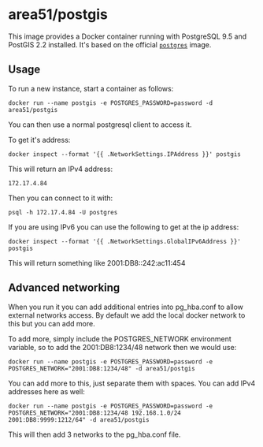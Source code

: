 # area51/postgis

This image provides a Docker container running with PostgreSQL 9.5 and PostGIS 2.2 installed. It's based on the official [`postgres`](https://registry.hub.docker.com/_/postgres/) image.

## Usage

To run a new instance, start a container as follows:

    docker run --name postgis -e POSTGRES_PASSWORD=password -d area51/postgis

You can then use a normal postgresql client to access it.

To get it's address:

    docker inspect --format '{{ .NetworkSettings.IPAddress }}' postgis

This will return an IPv4 address:

    172.17.4.84

Then you can connect to it with:

    psql -h 172.17.4.84 -U postgres

If you are using IPv6 you can use the following to get at the ip address:

    docker inspect --format '{{ .NetworkSettings.GlobalIPv6Address }}' postgis

This will return something like 2001:DB8::242:ac11:454

## Advanced networking

When you run it you can add additional entries into pg_hba.conf to allow external networks access. By default we add the local docker network to this but you can add more.

To add more, simply include the POSTGRES_NETWORK environment variable, so to add the 2001:DB8:1234/48 network then we would use:

    docker run --name postgis -e POSTGRES_PASSWORD=password -e POSTGRES_NETWORK="2001:DB8:1234/48" -d area51/postgis

You can add more to this, just separate them with spaces. You can add IPv4 addresses here as well:

    docker run --name postgis -e POSTGRES_PASSWORD=password -e POSTGRES_NETWORK="2001:DB8:1234/48 192.168.1.0/24 2001:DB8:9999:1212/64" -d area51/postgis

This will then add 3 networks to the pg_hba.conf file.
